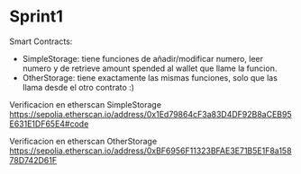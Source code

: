 # Sprint1

Smart Contracts:

- SimpleStorage: tiene funciones de añadir/modificar numero, leer numero y de retrieve amount spended al wallet que llame la funcion.
- OtherStorage: tiene exactamente las mismas funciones, solo que las llama desde el otro contrato :)

Verificacion en etherscan SimpleStorage
https://sepolia.etherscan.io/address/0x1Ed79864cF3a83D4DF92B8aCEB95E631E1DF65E4#code

Verificacion en etherscan OtherStorage
https://sepolia.etherscan.io/address/0xBF6956F11323BFAE3E71B5E1F8a15878D742D61F
